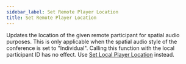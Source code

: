 ```yaml
---
sidebar_label: Set Remote Player Location
title: Set Remote Player Location
---
```


Updates the location of the given remote participant for spatial audio purposes. This is only applicable when the spatial audio style of the conference is set to "Individual". Calling this function with the local participant ID has no effect. Use [Set Local Player Location](set-local-player-location) instead.
